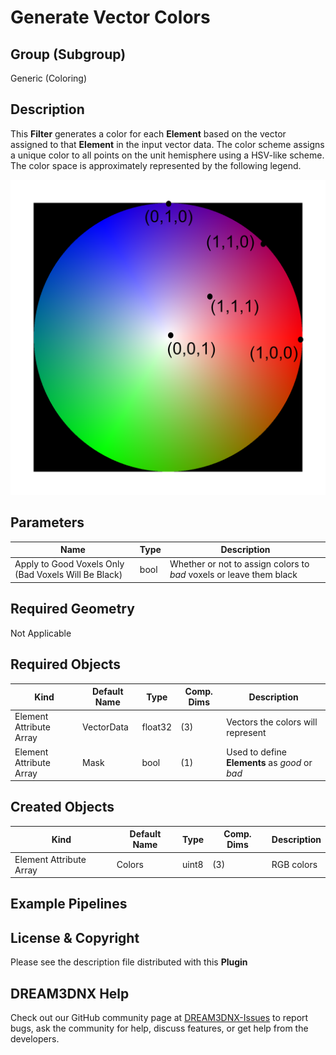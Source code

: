 # Generate Vector Colors #

## Group (Subgroup) ##

Generic (Coloring)

## Description ##

This **Filter** generates a color for each **Element** based on the vector assigned to that **Element** in the input vector data.  The color scheme assigns a unique color to all points on the unit hemisphere using a HSV-like scheme. The color space is approximately represented by the following legend.

![Images/VectorColors](Images/VectorColors.png)

## Parameters ##

| Name             | Type | Description |
|------------------|------|-------------|
| Apply to Good Voxels Only (Bad Voxels Will Be Black) | bool | Whether or not to assign colors to *bad* voxels or leave them black |

## Required Geometry ##

Not Applicable

## Required Objects ##

| Kind                      | Default Name | Type     | Comp. Dims | Description                                 |
|---------------------------|--------------|----------|------------|---------------------------------------------|
| Element Attribute Array | VectorData | float32 | (3) | Vectors the colors will represent |
| Element Attribute Array | Mask | bool | (1) | Used to define **Elements** as *good* or *bad*  |


## Created Objects ##

| Kind                      | Default Name | Type     | Comp. Dims | Description                                 |
|---------------------------|--------------|----------|------------|---------------------------------------------|
| Element Attribute Array | Colors | uint8 | (3) | RGB colors |

## Example Pipelines ##

## License & Copyright ##

Please see the description file distributed with this **Plugin**

## DREAM3DNX Help

Check out our GitHub community page at [DREAM3DNX-Issues](https://github.com/BlueQuartzSoftware/DREAM3DNX-Issues) to report bugs, ask the community for help, discuss features, or get help from the developers.


